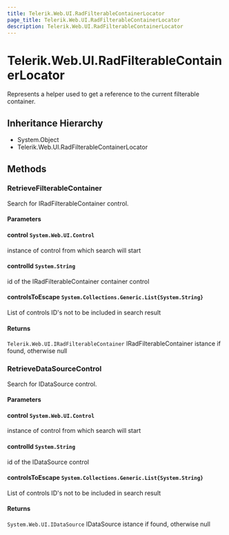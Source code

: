```yaml
---
title: Telerik.Web.UI.RadFilterableContainerLocator
page_title: Telerik.Web.UI.RadFilterableContainerLocator
description: Telerik.Web.UI.RadFilterableContainerLocator
---
```


# Telerik.Web.UI.RadFilterableContainerLocator

Represents a helper used to get a reference to the current filterable container.

## Inheritance Hierarchy

* System.Object
* Telerik.Web.UI.RadFilterableContainerLocator

## Methods

###  RetrieveFilterableContainer

Search for IRadFilterableContainer control.

#### Parameters

#### control `System.Web.UI.Control`

instance of control from which search will start

#### controlId `System.String`

id of the IRadFilterableContainer container control

#### controlsToEscape `System.Collections.Generic.List{System.String}`

List of controls ID's not to be included in search result

#### Returns

`Telerik.Web.UI.IRadFilterableContainer` IRadFilterableContainer istance if found, otherwise null

###  RetrieveDataSourceControl

Search for IDataSource control.

#### Parameters

#### control `System.Web.UI.Control`

instance of control from which search will start

#### controlId `System.String`

id of the IDataSource control

#### controlsToEscape `System.Collections.Generic.List{System.String}`

List of controls ID's not to be included in search result

#### Returns

`System.Web.UI.IDataSource` IDataSource istance if found, otherwise null

